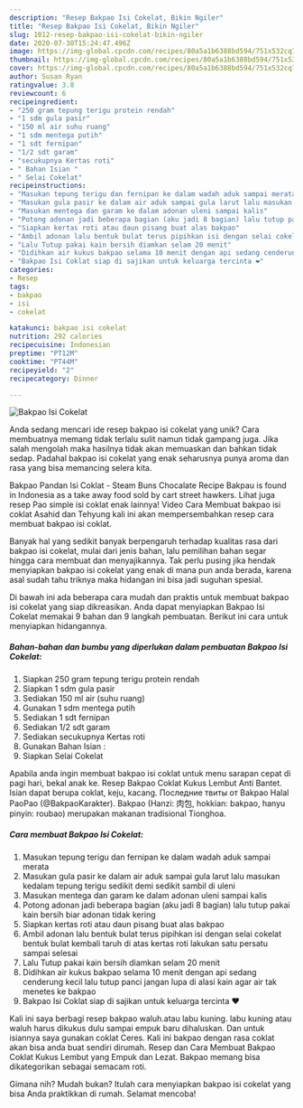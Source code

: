 ```yaml
---
description: "Resep Bakpao Isi Cokelat, Bikin Ngiler"
title: "Resep Bakpao Isi Cokelat, Bikin Ngiler"
slug: 1012-resep-bakpao-isi-cokelat-bikin-ngiler
date: 2020-07-30T15:24:47.496Z
image: https://img-global.cpcdn.com/recipes/80a5a1b6388bd594/751x532cq70/bakpao-isi-cokelat-foto-resep-utama.jpg
thumbnail: https://img-global.cpcdn.com/recipes/80a5a1b6388bd594/751x532cq70/bakpao-isi-cokelat-foto-resep-utama.jpg
cover: https://img-global.cpcdn.com/recipes/80a5a1b6388bd594/751x532cq70/bakpao-isi-cokelat-foto-resep-utama.jpg
author: Susan Ryan
ratingvalue: 3.8
reviewcount: 6
recipeingredient:
- "250 gram tepung terigu protein rendah"
- "1 sdm gula pasir"
- "150 ml air suhu ruang"
- "1 sdm mentega putih"
- "1 sdt fernipan"
- "1/2 sdt garam"
- "secukupnya Kertas roti"
- " Bahan Isian "
- " Selai Cokelat"
recipeinstructions:
- "Masukan tepung terigu dan fernipan ke dalam wadah aduk sampai merata"
- "Masukan gula pasir ke dalam air aduk sampai gula larut lalu masukan kedalam tepung terigu sedikit demi sedikit sambil di uleni"
- "Masukan mentega dan garam ke dalam adonan uleni sampai kalis"
- "Potong adonan jadi beberapa bagian (aku jadi 8 bagian) lalu tutup pakai kain bersih biar adonan tidak kering"
- "Siapkan kertas roti atau daun pisang buat alas bakpao"
- "Ambil adonan lalu bentuk bulat terus pipihkan isi dengan selai cokelat bentuk bulat kembali taruh di atas kertas roti lakukan satu persatu sampai selesai"
- "Lalu Tutup pakai kain bersih diamkan selam 20 menit"
- "Didihkan air kukus bakpao selama 10 menit dengan api sedang cenderung kecil lalu tutup panci jangan lupa di alasi kain agar air tak menetes ke bakpao"
- "Bakpao Isi Coklat siap di sajikan untuk keluarga tercinta ❤"
categories:
- Resep
tags:
- bakpao
- isi
- cokelat

katakunci: bakpao isi cokelat 
nutrition: 292 calories
recipecuisine: Indonesian
preptime: "PT12M"
cooktime: "PT44M"
recipeyield: "2"
recipecategory: Dinner

---
```



![Bakpao Isi Cokelat](https://img-global.cpcdn.com/recipes/80a5a1b6388bd594/751x532cq70/bakpao-isi-cokelat-foto-resep-utama.jpg)

Anda sedang mencari ide resep bakpao isi cokelat yang unik? Cara membuatnya memang tidak terlalu sulit namun tidak gampang juga. Jika salah mengolah maka hasilnya tidak akan memuaskan dan bahkan tidak sedap. Padahal bakpao isi cokelat yang enak seharusnya punya aroma dan rasa yang bisa memancing selera kita.

Bakpao Pandan Isi Coklat - Steam Buns Chocalate Recipe Bakpau is found in Indonesia as a take away food sold by cart street hawkers. Lihat juga resep Pao simple isi coklat enak lainnya! Video Cara Membuat bakpao isi coklat Asahid dan Tehyung kali ini akan mempersembahkan resep cara membuat bakpao isi coklat.

Banyak hal yang sedikit banyak berpengaruh terhadap kualitas rasa dari bakpao isi cokelat, mulai dari jenis bahan, lalu pemilihan bahan segar hingga cara membuat dan menyajikannya. Tak perlu pusing jika hendak menyiapkan bakpao isi cokelat yang enak di mana pun anda berada, karena asal sudah tahu triknya maka hidangan ini bisa jadi suguhan spesial.


Di bawah ini ada beberapa cara mudah dan praktis untuk membuat bakpao isi cokelat yang siap dikreasikan. Anda dapat menyiapkan Bakpao Isi Cokelat memakai 9 bahan dan 9 langkah pembuatan. Berikut ini cara untuk menyiapkan hidangannya.

<!--inarticleads1-->

##### Bahan-bahan dan bumbu yang diperlukan dalam pembuatan Bakpao Isi Cokelat:

1. Siapkan 250 gram tepung terigu protein rendah
1. Siapkan 1 sdm gula pasir
1. Sediakan 150 ml air (suhu ruang)
1. Gunakan 1 sdm mentega putih
1. Sediakan 1 sdt fernipan
1. Sediakan 1/2 sdt garam
1. Sediakan secukupnya Kertas roti
1. Gunakan  Bahan Isian :
1. Siapkan  Selai Cokelat


Apabila anda ingin membuat bakpao isi coklat untuk menu sarapan cepat di pagi hari, bekal anak ke. Resep Bakpao Coklat Kukus Lembut Anti Bantet. Isian dapat berupa coklat, keju, kacang. Последние твиты от Bakpao Halal PaoPao (@BakpaoKarakter). Bakpao (Hanzi: 肉包, hokkian: bakpao, hanyu pinyin: roubao) merupakan makanan tradisional Tionghoa. 

<!--inarticleads2-->

##### Cara membuat Bakpao Isi Cokelat:

1. Masukan tepung terigu dan fernipan ke dalam wadah aduk sampai merata
1. Masukan gula pasir ke dalam air aduk sampai gula larut lalu masukan kedalam tepung terigu sedikit demi sedikit sambil di uleni
1. Masukan mentega dan garam ke dalam adonan uleni sampai kalis
1. Potong adonan jadi beberapa bagian (aku jadi 8 bagian) lalu tutup pakai kain bersih biar adonan tidak kering
1. Siapkan kertas roti atau daun pisang buat alas bakpao
1. Ambil adonan lalu bentuk bulat terus pipihkan isi dengan selai cokelat bentuk bulat kembali taruh di atas kertas roti lakukan satu persatu sampai selesai
1. Lalu Tutup pakai kain bersih diamkan selam 20 menit
1. Didihkan air kukus bakpao selama 10 menit dengan api sedang cenderung kecil lalu tutup panci jangan lupa di alasi kain agar air tak menetes ke bakpao
1. Bakpao Isi Coklat siap di sajikan untuk keluarga tercinta ❤


Kali ini saya berbagi resep bakpao waluh.atau labu kuning. labu kuning atau waluh harus dikukus dulu sampai empuk baru dihaluskan. Dan untuk isiannya saya gunakan coklat Ceres. Kali ini bakpao dengan rasa coklat akan bisa anda buat sendiri dirumah. Resep dan Cara Membuat Bakpao Coklat Kukus Lembut yang Empuk dan Lezat. Bakpao memang bisa dikategorikan sebagai semacam roti. 

Gimana nih? Mudah bukan? Itulah cara menyiapkan bakpao isi cokelat yang bisa Anda praktikkan di rumah. Selamat mencoba!

